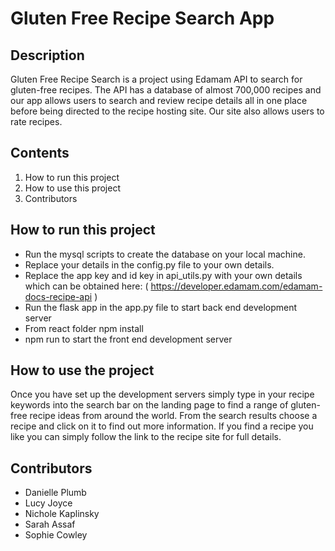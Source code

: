 
#  Gluten Free Recipe Search App 



## Description

Gluten Free Recipe Search is a project using Edamam API to search for gluten-free recipes. The API has a database of almost 700,000 recipes and our app allows users to search and review recipe details all in one place before being directed to the recipe hosting site. 
Our site also allows users to rate recipes. 

## Contents
1. How to run this project
2. How to use this project
3. Contributors

## How to run this project

* Run the mysql scripts to create the database on your local machine. 
* Replace your details in the config.py file to your own details. 
* Replace the app key and id key in api_utils.py with your own details which can be obtained here: ( https://developer.edamam.com/edamam-docs-recipe-api )
* Run the flask app in the app.py file to start back end development server
* From react folder npm install 
* npm run to start the front end development server


## How to use the project

Once you have set up the development servers simply type in your recipe keywords into the search bar on the landing page to find a range of gluten-free recipe ideas from around the world. From the search results choose a recipe and click on it to find out more information. If you find a recipe you like you can simply follow the link to the recipe site for full details. 


## Contributors 

* Danielle Plumb
* Lucy Joyce
* Nichole Kaplinsky
* Sarah Assaf
* Sophie Cowley 
